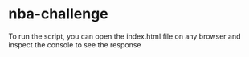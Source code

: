 # nba-challenge

To run the script, you can open the index.html file on any browser and inspect the console to see the response

